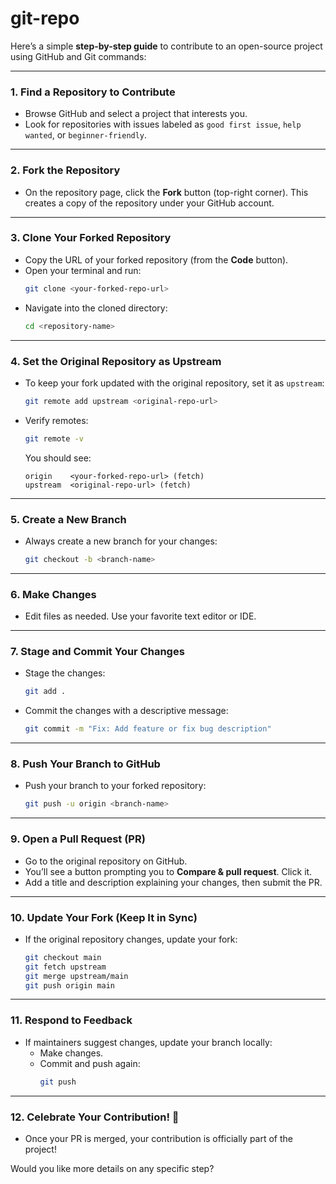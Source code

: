 # git-repo
Here’s a simple **step-by-step guide** to contribute to an open-source project using GitHub and Git commands:

---

### 1. **Find a Repository to Contribute**
- Browse GitHub and select a project that interests you.
- Look for repositories with issues labeled as `good first issue`, `help wanted`, or `beginner-friendly`.

---

### 2. **Fork the Repository**
- On the repository page, click the **Fork** button (top-right corner). This creates a copy of the repository under your GitHub account.

---

### 3. **Clone Your Forked Repository**
- Copy the URL of your forked repository (from the **Code** button).
- Open your terminal and run:
  ```bash
  git clone <your-forked-repo-url>
  ```
- Navigate into the cloned directory:
  ```bash
  cd <repository-name>
  ```

---

### 4. **Set the Original Repository as Upstream**
- To keep your fork updated with the original repository, set it as `upstream`:
  ```bash
  git remote add upstream <original-repo-url>
  ```

- Verify remotes:
  ```bash
  git remote -v
  ```
  You should see:
  ```
  origin    <your-forked-repo-url> (fetch)
  upstream  <original-repo-url> (fetch)
  ```

---

### 5. **Create a New Branch**
- Always create a new branch for your changes:
  ```bash
  git checkout -b <branch-name>
  ```

---

### 6. **Make Changes**
- Edit files as needed. Use your favorite text editor or IDE.

---

### 7. **Stage and Commit Your Changes**
- Stage the changes:
  ```bash
  git add .
  ```
- Commit the changes with a descriptive message:
  ```bash
  git commit -m "Fix: Add feature or fix bug description"
  ```

---

### 8. **Push Your Branch to GitHub**
- Push your branch to your forked repository:
  ```bash
  git push -u origin <branch-name>
  ```

---

### 9. **Open a Pull Request (PR)**
- Go to the original repository on GitHub.
- You’ll see a button prompting you to **Compare & pull request**. Click it.
- Add a title and description explaining your changes, then submit the PR.

---

### 10. **Update Your Fork (Keep It in Sync)**
- If the original repository changes, update your fork:
  ```bash
  git checkout main
  git fetch upstream
  git merge upstream/main
  git push origin main
  ```

---

### 11. **Respond to Feedback**
- If maintainers suggest changes, update your branch locally:
  - Make changes.
  - Commit and push again:
    ```bash
    git push
    ```

---

### 12. **Celebrate Your Contribution! 🎉**
- Once your PR is merged, your contribution is officially part of the project!

Would you like more details on any specific step?